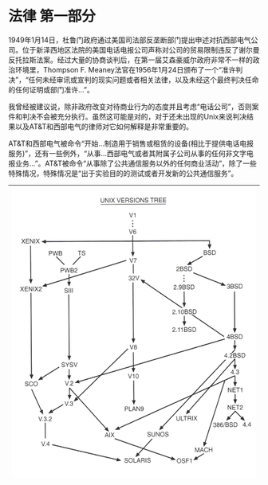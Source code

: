 # 法律 第一部分

1949年1月14日，杜鲁门政府通过美国司法部反垄断部门提出申述对抗西部电气公司。位于新泽西地区法院的美国电话电报公司声称对公司的贸易限制违反了谢尔曼反托拉斯法案。经过大量的协商谈判后，在第一届艾森豪威尔政府非常不一样的政治环境里，Thompson F. Meaney法官在1956年1月24日颁布了一个“准许判决”，“任何未经审讯或宣判的现实问题或者相关法律，以及未经这个最终判决任命的任何证明或部门准许...”。

我曾经被建议说，除非政府改变对待商业行为的态度并且考虑“电话公司”，否则案件和判决不会被充分执行。虽然这可能是对的，对于还未出现的Unix来说判决结果以及AT&T和西部电气的律师对它如何解释是非常重要的。

AT&T和西部电气被命令“开始...制造用于销售或租赁的设备(相比于提供电话电报服务)”，还有一些例外，“从事...西部电气或者其附属子公司从事的任何非文字电报业务...”。AT&T被命令“从事除了公共通信服务以外的任何商业活动”，除了一些特殊情况，特殊情况是“出于实验目的的测试或者开发新的公共通信服务”。




| ![](/assets/unix_versions_tree.jpg) |
| :-: |
